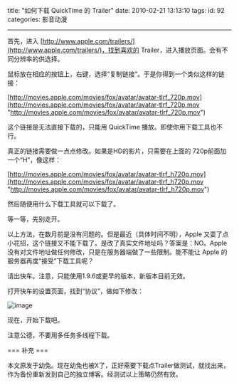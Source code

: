 title: "如何下载 QuickTime 的 Trailer"
date: 2010-02-21 13:13:10
tags:
id: 92
categories: 影音动漫
 
---

首先，进入 [http://www.apple.com/trailers/](http://www.apple.com/trailers/)，找到喜欢的 Trailer，进入播放页面。会有不同分辨率的供选择。

鼠标放在相应的按钮上，右键，选择“复制链接”。于是你得到一个类似这样的链接：

<!--more-->

[http://movies.apple.com/movies/fox/avatar/avatar-tlrf_720p.mov](http://movies.apple.com/movies/fox/avatar/avatar-tlrf_720p.mov "http://movies.apple.com/movies/fox/avatar/avatar-tlrf_720p.mov")

这个链接是无法直接下载的，只能用 QuickTime 播放。即使你用下载工具也不行。

真正的链接需要做一点点修改。如果是HD的影片，只需要在上面的 720p前面加一个“H”，像这样：

[http://movies.apple.com/movies/fox/avatar/avatar-tlrf_h720p.mov](http://movies.apple.com/movies/fox/avatar/avatar-tlrf_h720p.mov "http://movies.apple.com/movies/fox/avatar/avatar-tlrf_h720p.mov")

然后随便用什么下载工具就可以下载了。

等一等，先别走开。

以上方法，在数月前是没有问题的。但是最近（具体时间不明），Apple 又耍了点小花招，这个链接又不能下载了。是改了真实文件地址吗？答案是：NO。Apple没有对文件地址做任何修改，只是在服务器端做了一些限制。能不能让 Apple 的服务器再度“接受”下载工具呢？

请出快车。注意，只能使用1.9.6或更早的版本，新版本目前无效。

打开快车的设置页面，找到“协议”，做如下修改：

![image](http://static.catxn.zongbutech.com/images/quicktime_trailer.png-o) 

现在，开始下载吧。

注意公德，不要用多任务多线程下载。

=== 补充 ===

本文原发于幼兔。现在幼兔也被X了，正好需要下载点Trailer做测试，就找出来，作为备份重新发到自己的独立博客。经测试以上策略仍然有效。